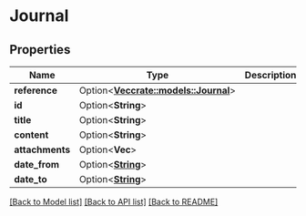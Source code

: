 # Journal

## Properties

Name | Type | Description | Notes
------------ | ------------- | ------------- | -------------
**reference** | Option<[**Vec<crate::models::Journal>**](Journal.md)> |  | [optional]
**id** | Option<**String**> |  | [optional]
**title** | Option<**String**> |  | [optional]
**content** | Option<**String**> |  | [optional]
**attachments** | Option<**Vec<String>**> |  | [optional]
**date_from** | Option<[**String**](string.md)> |  | [optional]
**date_to** | Option<[**String**](string.md)> |  | [optional]

[[Back to Model list]](../README.md#documentation-for-models) [[Back to API list]](../README.md#documentation-for-api-endpoints) [[Back to README]](../README.md)


